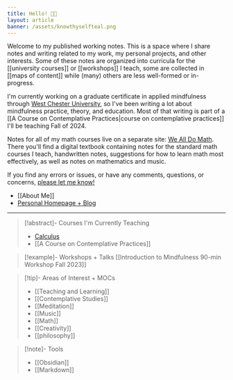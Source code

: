 ```yaml
---
title: Hello! 👋🏼
layout: article
banner: /assets/knowthyselfteal.png
---
```


Welcome to my published working notes. This is a space where I share notes and writing related to my work, my personal projects, and other interests. Some of these notes are organized into curricula for the [[university courses]] or [[workshops]] I teach, some are collected in [[maps of content]] while (many) others are less well-formed or in-progress. 

I'm currently working on a graduate certificate in applied mindfulness through [West Chester University](https://www.wcupa.edu/healthSciences/contemplativeStudies/), so I've been writing a lot about mindfulness practice, theory, and education. Most of that writing is part of a [[A Course on Contemplative Practices|course on contemplative practices]] I'll be teaching Fall of 2024. 

Notes for all of my math courses live on a separate site: [We All Do Math](https://wealldomath.com). There you'll find a digital textbook containing notes for the standard math courses I teach, handwritten notes, suggestions for how to learn math most effectively, as well as notes on mathematics and music.  

If you find any errors or issues, or have any comments, questions, or concerns, [please let me know!](mailto:papadopoulos.dimitri@gmail.com) 

- [[About Me]]
- [Personal Homepage + Blog](https://www.dimitripapadopoulos.com)

---

> [!abstract]- Courses I'm Currently Teaching
> - [Calculus](https://wealldomath.com)
> - [[A Course on Contemplative Practices]] 

> [!example]- Workshops + Talks
> [[Introduction to Mindfulness 90-min Workshop Fall 2023]]

> [!tip]- Areas of Interest + MOCs
> - [[Teaching and Learning]]
> - [[Contemplative Studies]]
> - [[Meditation]]
> - [[Music]]
> - [[Math]]
> - [[Creativity]]
> - [[philosophy]]

> [!note]- Tools
> - [[Obsidian]]
> - [[Markdown]]

